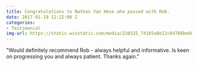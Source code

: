```yaml
---
title: Congratulations to Nathan Van Hese who passed with Rob.
date: 2017-01-19 12:22:00 Z
categories:
- Testimonial
img-url: https://static.wixstatic.com/media/220325_741b5a8e12c84788be6099382b6256c2~mv2.jpg/v1/fill/w_330,h_227,al_c,q_80,usm_0.66_1.00_0.01/220325_741b5a8e12c84788be6099382b6256c2~mv2.webp
---
```


"Would definitely recommend Rob - always helpful and informative. Is keen on progressing you and always patient. Thanks again."
